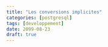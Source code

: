 ```yaml
---
title: "Les conversions implicites"
categories: [postgresql]
tags: [developpement]
date: 2099-08-23
draft: true
---
```


<!--

* update pg_cast

* cast explicites ::

* cast implicites après 8.3 
https://dba.stackexchange.com/questions/82511/how-to-enable-implicit-casts-in-postgresql-9-2
http://blog.ioguix.net/postgresql/2010/12/11/Problems-and-workaround-recreating-casts-with-8.3+.html

https://www.postgresql.org/docs/current/typeconv.html

* classes d'opérateurs
https://www.postgresql.org/message-id/do4dpl%242f6t%241%40news.hub.org

-->
